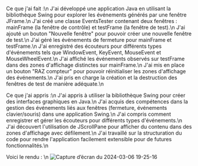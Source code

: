 Ce que j'ai fait :\n
    J'ai développé une application Java en utilisant la bibliothèque Swing pour explorer les événements générés par une fenêtre JFrame.\n
    J'ai créé une classe EventsTester contenant deux fenêtres : mainFrame (la fenêtre de contrôle) et testFrame (la fenêtre de test).\n
    J'ai ajouté un bouton "Nouvelle fenêtre" pour pouvoir créer une nouvelle fenêtre de test.\n
    J'ai géré les événements de fermeture pour mainFrame et testFrame.\n
    J'ai enregistré des écouteurs pour différents types d'événements tels que WindowEvent, KeyEvent, MouseEvent et MouseWheelEvent.\n
    J'ai affiché les événements observés sur testFrame dans des zones d'affichage distinctes sur mainFrame.\n
    J'ai mis en place un bouton "RAZ compteur" pour pouvoir réinitialiser les zones d'affichage des événements.\n
    J'ai pris en charge la création et la destruction des fenêtres de test de manière adéquate.\n

Ce que j'ai appris :\n
    J'ai appris à utiliser la bibliothèque Swing pour créer des interfaces graphiques en Java.\n
    J'ai acquis des compétences dans la gestion des événements liés aux fenêtres (fermeture, événements clavier/souris) dans une application Swing.\n
    J'ai compris comment enregistrer et gérer les écouteurs pour différents types d'événements.\n
    J'ai découvert l'utilisation de JScrollPane pour afficher du contenu dans des zones d'affichage avec défilement.\n
    J'ai travaillé sur la structuration du code pour rendre l'application facilement extensible pour de futures fonctionnalités.\n
    
Voici le rendu : \n
    ![Capture d’écran du 2024-03-06 19-25-16](https://github.com/gorimaaa/Java_Projects/assets/136479651/85b79d9f-7c83-46d3-9ec4-6cad4dddcf83)
